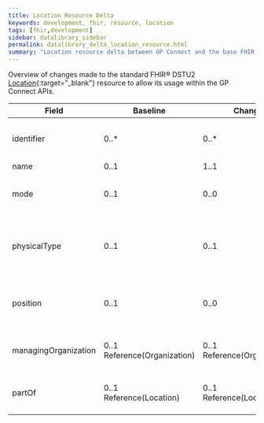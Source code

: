 ```yaml
---
title: Location Resource Delta
keywords: development, fhir, resource, location
tags: [fhir,development]
sidebar: datalibrary_sidebar
permalink: datalibrary_delta_location_resource.html
summary: "Location resource delta between GP Connect and the base FHIR resource."
---
```


Overview of changes made to the standard FHIR&reg; DSTU2 [Location](https://www.hl7.org/fhir/DSTU2/location.html){:target="_blank"} resource to allow its usage within the GP Connect APIs.

<table>
	<thead>
		<tr>
			<th>Field</th>
			<th>Baseline</th>
			<th>Change</th>
			<th>Description</th>
		</tr>
	</thead>
	<tbody>
		<tr>
			<td>	identifier	</td>
			<td>	0..*	</td>
			<td>	0..*	</td>
			<td>	Unique code assigned to the location. - uses ODS Site Code or Other Identifier	</td>
		</tr>
		<tr>
			<td>	name	</td>
			<td>	0..1	</td>
			<td>	1..1	</td>
			<td>	Name of location.	</td>
		</tr>
		<tr>
			<td>	mode	</td>
			<td>	0..1	</td>
			<td>	0..0	</td>
			<td>	Not defined in current profile, however this may be added and required in a future release.	</td>
		</tr>
		<tr>
			<td>	physicalType	</td>
			<td>	0..1	</td>
			<td>	0..1	</td>
			<td>	Type of location in physical form.	 - uses 'CDA Care Setting Type SnCT' valueset and includes READ V2 and CTV3 coding options</td>
		</tr>
		<tr>
			<td>	position	</td>
			<td>	0..1	</td>
			<td>	0..0	</td>
			<td>	Not currently defined in current profile, however this may be added and required in a future release.	</td>
		</tr>
		<tr>
			<td>	managingOrganization	</td>
			<td>	0..1 Reference(Organization)	</td>
			<td>	0..1 Reference(Organization)	</td>
			<td>	Organisation managing the location.	- uses 'gpconnectorganization-1' profile</td>
		</tr>
		<tr>
			<td>	partOf 	</td>
			<td>	0..1 Reference(Location)	</td>
			<td>	0..1 Reference(Location)	</td>
			<td>	Organisation the location forms part of - uses 'gpconnectlocation-1' profile	</td>
		</tr>
	</tbody>
</table>


